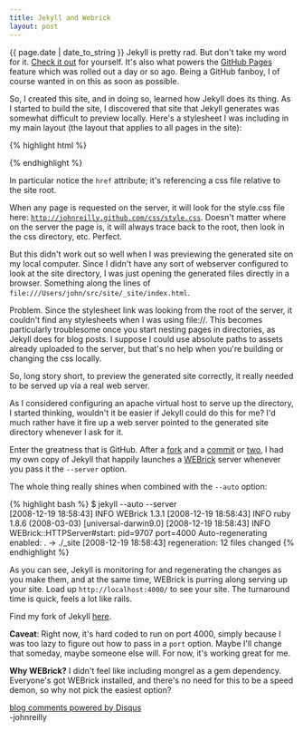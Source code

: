 ```yaml
---
title: Jekyll and Webrick
layout: post
---
```

<span class="post_date">{{ page.date | date_to_string }}</span>
Jekyll is pretty rad. But don't take my word for it. [Check it out](http://github.com/mojombo/jekyll) for yourself. It's also what powers the [GitHub Pages](http://github.com/blog/272-github-pages) feature which was rolled out a day or so ago.  Being a GitHub fanboy, I of course wanted in on this as soon as possible.

So, I created this site, and in doing so, learned how Jekyll does its thing. As I started to build the site, I discovered that site that Jekyll generates was somewhat difficult to preview locally. Here's a stylesheet I was including in my main layout (the layout that applies to all pages in the site):

{% highlight html %}
<link rel="stylesheet" href="/css/style.css" 
      type="text/css" media="screen" charset="utf-8"/>
{% endhighlight %}

In particular notice the <code>href</code> attribute; it's referencing a css file relative to the site root. 

When any page is requested on the server, it will look for the style.css file here: <code>http://johnreilly.github.com/css/style.css</code>. Doesn't matter where on the server the page is, it will always trace back to the root, then look in the css directory, etc.  Perfect.

But this didn't work out so well when I was previewing the generated site on my local computer.  Since I didn't have any sort of webserver configured to look at the site directory, I was just opening the generated files directly in a browser. Something along the lines of <code>file:///Users/john/src/site/_site/index.html</code>.

Problem. Since the stylesheet link was looking from the root of the server, it couldn't find any stylesheets when I was using file://. This becomes particularly troublesome once you start nesting pages in directories, as Jekyll does for blog posts.  I suppose I could use absolute paths to assets already uploaded to the server, but that's no help when you're building or changing the css locally. 

So, long story short, to preview the generated site correctly, it really needed to be served up via a real web server.

As I considered configuring an apache virtual host to serve up the directory, I started thinking, wouldn't it be easier if Jekyll could do this for me? I'd much rather have it fire up a web server pointed to the generated site directory whenever I ask for it.

Enter the greatness that is GitHub. After a [fork](http://github.com/johnreilly/jekyll) and a [commit](http://github.com/johnreilly/jekyll/commit/9ecbfb2253e11f5cb0364e24d4f13595efdd20b6) or [two](http://github.com/johnreilly/jekyll/commit/6bfaa6bac05cf734b9cb9d850998f2f4a0a8b987), I had my own copy of Jekyll that happily launches a [WEBrick](http://www.ruby-doc.org/stdlib/libdoc/webrick/rdoc/) server whenever you pass it the <code>--server</code> option.

The whole thing really shines when combined with the <code>--auto</code> option:

{% highlight bash %}
$ jekyll --auto --server              
[2008-12-19 18:58:43] INFO  WEBrick 1.3.1
[2008-12-19 18:58:43] INFO  ruby 1.8.6 (2008-03-03) [universal-darwin9.0]
[2008-12-19 18:58:43] INFO  WEBrick::HTTPServer#start: pid=9707 port=4000
Auto-regenerating enabled: . -> ./_site
[2008-12-19 18:58:43] regeneration: 12 files changed
{% endhighlight %}

As you can see, Jekyll is monitoring for and regenerating the changes as you make them, and at the same time, WEBrick is purring along serving up your site.  Load up <code>http://localhost:4000/</code> to see your site.  The turnaround time is quick, feels a lot like rails.

Find my fork of Jekyll [here](http://github.com/johnreilly/jekyll).

**Caveat**: Right now, it's hard coded to run on port 4000, simply because I was too lazy to figure out how to pass in a <code>port</code> option. Maybe I'll change that someday, maybe someone else will.  For now, it's working great for me.

**Why WEBrick?** I didn't feel like including mongrel as a gem dependency.  Everyone's got WEBrick installed, and there's no need for this to be a speed demon, so why not pick the easiest option?


<div class="post_comments">
  <script type="text/javascript">var disqus_url = "http://johnreilly.github.com{{ page.url }}"; var disqus_title ="{{ page.title }}";</script>
  <div id="disqus_thread"></div><script type="text/javascript" src="http://disqus.com/forums/johnreilly-github/embed.js"></script>
  <a href="http://disqus.com" class="dsq-brlink">blog comments powered by <span class="logo-disqus">Disqus</span></a>
</div>
<div class="signature">-johnreilly</div>
